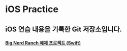 iOS Practice
================

iOS 연습 내용을 기록한 Git 저장소입니다.
--------------------------------

#### [Big Nerd Ranch 예제 프로젝트 (Swift)](./Big_Nerd_Ranch_Swift)
